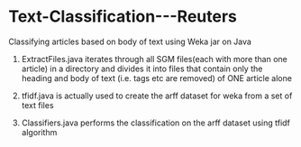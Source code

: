 # Text-Classification---Reuters
Classifying articles based on body of text using Weka jar on Java


1) ExtractFiles.java iterates through all SGM files(each with more than one article) in a directory and divides it into files that contain only the heading and body of text (i.e. tags etc are removed) of ONE article alone


2) tfidf.java is actually used to create the arff dataset for weka from a set of text files


3) Classifiers.java performs the classification on the arff dataset using tfidf algorithm
